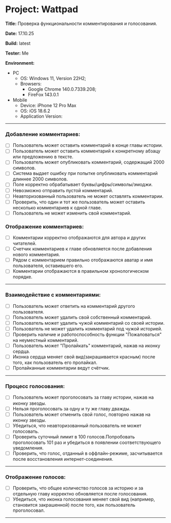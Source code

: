 # Project: Wattpad 
**Title:** Проверка функциональности комментирования и голосования.

**Date:** 17.10.25

**Build:** latest

**Tester:** Me

**Environment:**
* PC
    * OS: Windows 11, Version 22H2; 
    * Browsers: 
        * Google Chrome 140.0.7339.208;
        * FireFox 143.0.1
* Mobile
    * Device: iPhone 12 Pro Max
    * OS: iOS 18.6.2
    * Application Version:

---

### Добавление комментариев:
- [ ] Пользователь может оставить комментарий в конце главы истории.
- [ ] Пользователь может оставить комментарий к конкретному абзацу или предложению в тексте.
- [ ] Пользователь может опубликовать комментарий, содержащий 2000 символов.
- [ ] Система выдает ошибку при попытке опубликовать комментарий длиннее 2000 символов.
- [ ] Поле корректно обрабатывает буквы/цифры/символы/эмоджи.
- [ ] Невозможно отправить пустой комментарий.
- [ ] Неавторизованный пользователь не может оставлять комментарии.
- [ ] Проверить, что один и тот же пользователь может оставить несколько комментариев к одной главе.
- [ ] Пользователь не может изменить свой комментарий.
      
### Отображение комментариев:
- [ ] Комментарии корректно отображаются для автора и других читателей.
- [ ] Счетчик комментариев к главе обновляется после добавления нового комментария.
- [ ] Рядом с комментарием правильно отображаются аватар и имя пользователя, оставившего его.
- [ ] Комментарии отображаются в правильном хронологическом порядке.

---

### Взаимодействие с комментариями:
- [ ] Пользователь может ответить на комментарий другого пользователя.
- [ ] Пользователь может удалить свой собственный комментарий.
- [ ] Пользователь может удалить чужой комментарий со своей истории.
- [ ] Пользователь не может удалить комментарий под чужой историей.
- [ ] Проверить наличие и работоспособность функции "Пожаловаться" на неуместный комментарий.
- [ ] Пользователь может "Пролайкать" комментарий, нажав на иконку сердца.
- [ ] Иконка сердца меняет свой вид(закрашивается красным) после того, как пользователь его пролайкал.
- [ ] Пролайканные комментарии ведут счётчик.

---

### Процесс голосования:
- [ ] Пользователь может проголосовать за главу истории, нажав на иконку звезды.
- [ ] Нельзя проголосовать за одну и ту же главу дважды.
- [ ] Пользователь может отменить свой голос, повторно нажав на иконку звезды.
- [ ] Убедиться, что неавторизованный пользователь не может голосовать.
- [ ] Проверить суточный лимит в 100 голосов.Попробовать проголосовать 101 раз и убедиться в появлении соответствующего уведомления.
- [ ] Проверить, что голос, отданный в оффлайн-режиме, засчитывается после восстановления интернет-соединения.

---

### Отображение голосов:
- [ ] Проверить, что общее количество голосов за историю и за отдельную главу корректно обновляется после голосования.
- [ ] Убедиться, что иконка голосования меняет свой вид (например, становится закрашенной) после того, как пользователь проголосовал.

---

### 
